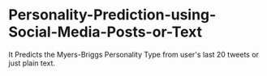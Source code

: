 # Personality-Prediction-using-Social-Media-Posts-or-Text
It Predicts the Myers-Briggs Personality Type from user's last 20 tweets or just plain text.
